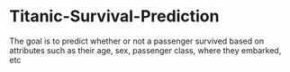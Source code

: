 # Titanic-Survival-Prediction
The goal is to predict whether or not a passenger survived based on attributes such as their age, sex, passenger class, where they embarked, etc
